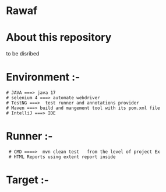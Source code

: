 # Rawaf
# **About this repository**
to be disribed 

  # **Environment :-**


    # JAVA ===> java 17
    # selenium 4 ===> automate webdriver
    # TestNG ===>  test runner and annotations provider
    # Maven ===> build and mangement tool with its pom.xml file
    # IntelliJ ===> IDE




  # **Runner** :-

     # CMD ====>  mvn clean test   from the level of project Ex 
     # HTML Reports using extent report inside 

  # **Target** :-

 
     



   #
